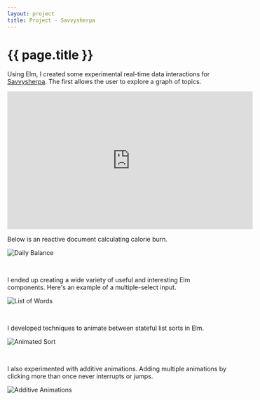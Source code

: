 ```yaml
---
layout: project
title: Project - Savvysherpa
---
```


{{ page.title }}
================

Using Elm, I created some experimental real-time data interactions for [Savvysherpa](https://savvysherpa.com/). The first allows the user to explore a graph of topics.

<iframe width="560" height="315" src="https://www.youtube.com/embed/0B_kuyceu9s" frameborder="0" allowfullscreen></iframe>

<br />

Below is an reactive document calculating calorie burn.

![Daily Balance](http://imgur.com/iZOfVAx.gif)

<br />

I ended up creating a wide variety of useful and interesting Elm components. Here's an example of a multiple-select input.

![List of Words](http://imgur.com/zIQk4Hf.gif)

<br />

I developed techniques to animate between stateful list sorts in Elm.

![Animated Sort](http://imgur.com/A37jBek.gif)

<br />

I also experimented with additive animations. Adding multiple animations by clicking more than once never interrupts or jumps.

![Additive Animations](http://imgur.com/gj1Ptg0.gif)
